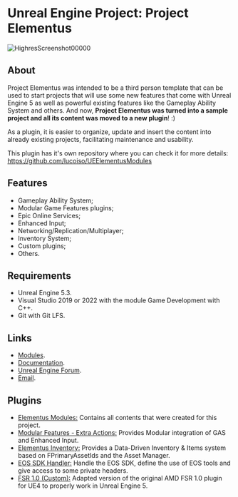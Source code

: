 # Unreal Engine Project: Project Elementus

![HighresScreenshot00000](https://user-images.githubusercontent.com/77353979/171550569-09dc7c78-c921-4b60-92a1-0a50b9e8ccca.png)

## About

Project Elementus was intended to be a third person template that can be used to start projects that will use some new features that come with Unreal Engine 5 as well as powerful existing features like the Gameplay Ability System and others. And now, **Project Elementus was turned into a sample project and all its content was moved to a new plugin**! :)

As a plugin, it is easier to organize, update and insert the content into already existing projects, facilitating maintenance and usability.

This plugin has it's own repository where you can check it for more details: https://github.com/lucoiso/UEElementusModules

## Features

* Gameplay Ability System;
* Modular Game Features plugins;
* Epic Online Services;
* Enhanced Input;
* Networking/Replication/Multiplayer;
* Inventory System;
* Custom plugins;
* Others.

## Requirements
* Unreal Engine 5.3.
* Visual Studio 2019 or 2022 with the module Game Development with C++.
* Git with Git LFS.

## Links
* [Modules](https://github.com/lucoiso/UEElementusModules).
* [Documentation](https://github.com/lucoiso/UEProject_Elementus/wiki).
* [Unreal Engine Forum](https://forums.unrealengine.com/t/project-elementus-custom-tps-template-w-extra-features/273595).
* [Email](mailto:contatolukevboas@gmail.com).

## Plugins
* [Elementus Modules:](https://github.com/lucoiso/UEElementusModules) Contains all contents that were created for this project.
* [Modular Features - Extra Actions:](https://github.com/lucoiso/UEModularFeatures_ExtraActions) Provides Modular integration of GAS and Enhanced Input.
* [Elementus Inventory:](https://github.com/lucoiso/UEElementusInventory) Provides a Data-Driven Inventory & Items system based on FPrimaryAssetIds and the Asset Manager.
* [EOS SDK Handler:](https://github.com/lucoiso/UEEOSSDKHandler) Handle the EOS SDK, define the use of EOS tools and give access to some private headers.
* [FSR 1.0 (Custom):](https://github.com/lucoiso/UEFSR) Adapted version of the original AMD FSR 1.0 plugin for UE4 to properly work in Unreal Engine 5.
